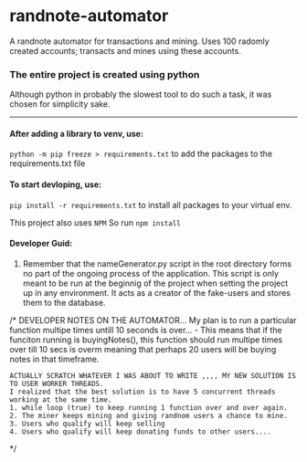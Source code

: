 # randnote-automator
A randnote automator for transactions and mining. Uses 100 radomly created accounts; transacts and mines using these accounts. 

### The entire project is created using python
Although python in probably the slowest tool to do such a task, it was chosen for simplicity sake.

---
#### After adding a library to venv, use:

`python -m pip freeze > requirements.txt` to add the packages to the requirements.txt file

#### To start devloping, use:

`pip install -r requirements.txt` to install all packages to your virtual env. 

This project also uses `NPM`
So run `npm install`


#### Developer Guid:
1. Remember that the nameGenerator.py script in the root directory forms no part of the ongoing process of the application. This script is only meant to be run at the beginnig of the project when setting the project up in any environment. It acts as a creator of the fake-users and stores them to the database.

/*
	DEVELOPER NOTES ON THE AUTOMATOR...
	My plan is to run a particular function multipe times untill 10 seconds is over... 
	- This means that if the funciton running is buyingNotes(), this function should run multipe times over till 10 secs is overm
	  meaning that perhaps 20 users will be buying notes in that timeframe.


	ACTUALLY SCRATCH WHATEVER I WAS ABOUT TO WRITE ,,,, MY NEW SOLUTION IS TO USER WORKER THREADS.
	I realized that the best solution is to have 5 concurrent threads working at the same time.
	1. while loop (true) to keep running 1 function over and over again.
	2. The miner keeps mining and giving randnom users a chance to mine.
	3. Users who qualify will keep selling
	4. Users who qualify will keep donating funds to other users....
*/